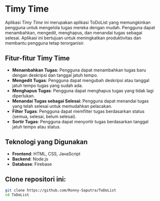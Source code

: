 # Timy Time

Aplikasi *Timy Time* ini merupakan aplikasi ToDoList yang memungkinkan pengguna untuk mengelola tugas mereka dengan mudah. Pengguna dapat menambahkan, mengedit, menghapus, dan menandai tugas sebagai selesai. Aplikasi ini bertujuan untuk meningkatkan produktivitas dan membantu pengguna tetap terorganisir.

## Fitur-fitur Timy Time

- **Menambahkan Tugas**: Pengguna dapat menambahkan tugas baru dengan deskripsi dan tanggal jatuh tempo.
- **Mengedit Tugas**: Pengguna dapat mengubah deskripsi atau tanggal jatuh tempo tugas yang sudah ada.
- **Menghapus Tugas**: Pengguna dapat menghapus tugas yang tidak lagi diperlukan.
- **Menandai Tugas sebagai Selesai**: Pengguna dapat menandai tugas yang telah selesai untuk memudahkan pelacakan.
- **Filter Tugas**: Pengguna dapat memfilter tugas berdasarkan status (semua, selesai, belum selesai).
- **Sortir Tugas**: Pengguna dapat menyortir tugas berdasarkan tanggal jatuh tempo atau status.

## Teknologi yang Digunakan

- **Frontend**: HTML, CSS, JavaScript
- **Backend**: Node.js
- **Database**: Firebase


## **Clone repositori ini**:

   ```bash
   git clone https://github.com/Ronny-Saputra/ToDoList
   cd ToDoList
